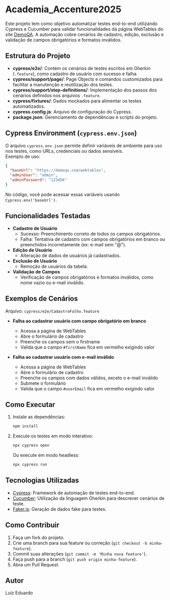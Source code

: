 # Academia_Accenture2025

Este projeto tem como objetivo automatizar testes end-to-end utilizando Cypress e Cucumber para validar funcionalidades da página WebTables do site [DemoQA](https://demoqa.com/webtables). A automação cobre cenários de cadastro, edição, exclusão e validação de campos obrigatórios e formatos inválidos.

## Estrutura do Projeto

- **cypress/e2e/**: Contém os cenários de testes escritos em Gherkin (`.feature`), como cadastro de usuário com sucesso e falha.
- **cypress/support/page/**: Page Objects e comandos customizados para facilitar a manutenção e reutilização dos testes.
- **cypress/support/step-definitions/**: Implementação dos passos dos cenários definidos nos arquivos `.feature`.
- **cypress/fixtures/**: Dados mockados para alimentar os testes automatizados.
- **cypress.config.js**: Arquivo de configuração do Cypress.
- **package.json**: Gerenciamento de dependências e scripts do projeto.

## Cypress Environment (`cypress.env.json`)

O arquivo `cypress.env.json` permite definir variáveis de ambiente para uso nos testes, como URLs, credenciais ou dados sensíveis.  
Exemplo de uso:

```json
{
  "baseUrl": "https://demoqa.com/webtables",
  "adminUser": "admin",
  "adminPassword": "123456"
}
```

No código, você pode acessar essas variáveis usando `Cypress.env('baseUrl')`.

## Funcionalidades Testadas

- **Cadastro de Usuário**
  - Sucesso: Preenchimento correto de todos os campos obrigatórios.
  - Falha: Tentativa de cadastro com campos obrigatórios em branco ou preenchidos incorretamente (ex: e-mail sem "@").
- **Edição de Usuário**
  - Alteração de dados de usuários já cadastrados.
- **Exclusão de Usuário**
  - Remoção de usuários da tabela.
- **Validação de Campos**
  - Verificação de campos obrigatórios e formatos inválidos, como nome vazio ou e-mail inválido.

## Exemplos de Cenários

Arquivo: `cypress/e2e/CadastroFalho.feature`

- **Falha ao cadastrar usuário com campo obrigatório em branco**
  - Acessa a página de WebTables
  - Abre o formulário de cadastro
  - Preenche os campos sem o firstname
  - Valida que o campo `#firstName` fica em vermelho exigindo valor

- **Falha ao cadastrar usuário com e-mail inválido**
  - Acessa a página de WebTables
  - Abre o formulário de cadastro
  - Preenche os campos com dados válidos, exceto o e-mail inválido
  - Submete o formulário
  - Valida que o campo `#userEmail` fica em vermelho exigindo valor

## Como Executar

1. Instale as dependências:
   ```sh
   npm install
   ```

2. Execute os testes em modo interativo:
   ```sh
   npx cypress open
   ```
   Ou execute em modo headless:
   ```sh
   npx cypress run
   ```

## Tecnologias Utilizadas

- [Cypress](https://www.cypress.io/): Framework de automação de testes end-to-end.
- [Cucumber](https://cucumber.io/): Utilização da linguagem Gherkin para descrever cenários de teste.
- [Faker.js](https://fakerjs.dev/): Geração de dados fake para testes.

## Como Contribuir

1. Faça um fork do projeto.
2. Crie uma branch para sua feature ou correção (`git checkout -b minha-feature`).
3. Commit suas alterações (`git commit -m 'Minha nova feature'`).
4. Faça push para a branch (`git push origin minha-feature`).
5. Abra um Pull Request.

## Autor

Luiz Eduardo
